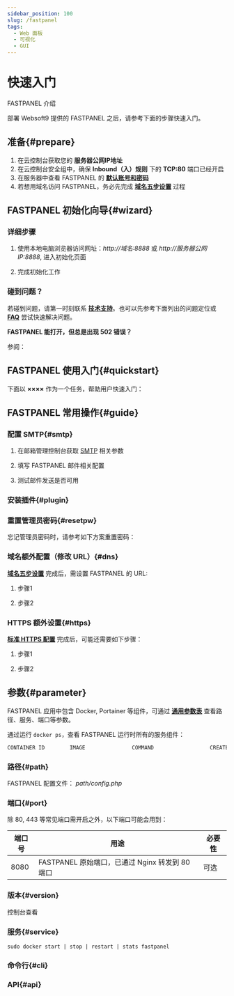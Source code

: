 ```yaml
---
sidebar_position: 100
slug: /fastpanel
tags:
  - Web 面板
  - 可视化
  - GUI
---
```


# 快速入门

FASTPANEL 介绍

部署 Websoft9 提供的 FASTPANEL 之后，请参考下面的步骤快速入门。

## 准备{#prepare}

1. 在云控制台获取您的 **服务器公网IP地址** 
2. 在云控制台安全组中，确保 **Inbound（入）规则** 下的 **TCP:80** 端口已经开启
3. 在服务器中查看 FASTPANEL 的 **[默认账号和密码](./user/credentials)**  
4. 若想用域名访问 FASTPANEL，务必先完成 **[域名五步设置](./administrator/domain_step)** 过程

## FASTPANEL 初始化向导{#wizard}

### 详细步骤

1. 使用本地电脑浏览器访问网址：*http://域名:8888* 或 *http://服务器公网IP:8888*, 进入初始化页面

2. 完成初始化工作

### 碰到问题？

若碰到问题，请第一时刻联系 **[技术支持](./helpdesk)**。也可以先参考下面列出的问题定位或  **[FAQ](./faq#setup)** 尝试快速解决问题。

**FASTPANEL 能打开，但总是出现 502 错误？**  

参阅：

## FASTPANEL 使用入门{#quickstart}

下面以 **××××** 作为一个任务，帮助用户快速入门：

## FASTPANEL 常用操作{#guide}

### 配置 SMTP{#smtp}

1. 在邮箱管理控制台获取 [SMTP](./administrator/smtp) 相关参数

2. 填写 FASTPANEL 邮件相关配置

3. 测试邮件发送是否可用

### 安装插件{#plugin}

### 重置管理员密码{#resetpw}

忘记管理员密码时，请参考如下方案重置密码：  

### 域名额外配置（修改 URL）{#dns}

**[域名五步设置](./administrator/domain_step)** 完成后，需设置 FASTPANEL 的 URL:  

1. 步骤1

2. 步骤2

### HTTPS 额外设置{#https}

**[标准 HTTPS 配置](./administrator/domain_https)** 完成后，可能还需要如下步骤： 

1. 步骤1

2. 步骤2

## 参数{#parameter}

FASTPANEL 应用中包含 Docker, Portainer 等组件，可通过 **[通用参数表](./administrator/parameter)** 查看路径、服务、端口等参数。 

通过运行 `docker ps`，查看 FASTPANEL 运行时所有的服务组件：   

```bash
CONTAINER ID        IMAGE               COMMAND                  CREATED             STATUS              PORTS                                NAMES
```

### 路径{#path}

FASTPANEL 配置文件： *path/config.php*    

### 端口{#port}

除 80, 443 等常见端口需开启之外，以下端口可能会用到：  

| 端口号 | 用途                                          | 必要性 |
| ------ | --------------------------------------------- | ------ |
| 8080   | FASTPANEL 原始端口，已通过 Nginx 转发到 80 端口 | 可选   |

### 版本{#version}

控制台查看

### 服务{#service}

```shell
sudo docker start | stop | restart | stats fastpanel
```

### 命令行{#cli}

### API{#api}
